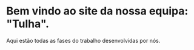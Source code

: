 # Bem vindo ao site da nossa equipa: "Tulha".
Aqui estão todas as fases do trabalho desenvolvidas por nós.
